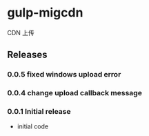 # gulp-migcdn

CDN 上传

## Releases

### 0.0.5 fixed windows upload error

### 0.0.4 change upload callback message

### 0.0.1 Initial release
* initial code
